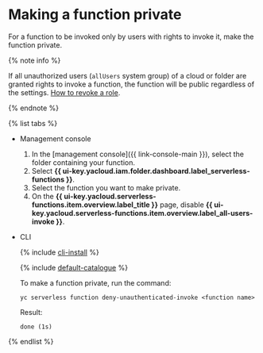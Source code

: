 # Making a function private

For a function to be invoked only by users with rights to invoke it, make the function private.

{% note info %}

If all unauthorized users (`allUsers` system group) of a cloud or folder are granted rights to invoke a function, the function will be public regardless of the settings. [How to revoke a role](../../../iam/operations/roles/revoke.md).

{% endnote %}

{% list tabs %}

- Management console

   1. In the [management console]({{ link-console-main }}), select the folder containing your function.
   1. Select **{{ ui-key.yacloud.iam.folder.dashboard.label_serverless-functions }}**.
   1. Select the function you want to make private.
   1. On the **{{ ui-key.yacloud.serverless-functions.item.overview.label_title }}** page, disable **{{ ui-key.yacloud.serverless-functions.item.overview.label_all-users-invoke }}**.

- CLI

   {% include [cli-install](../../../_includes/cli-install.md) %}

   {% include [default-catalogue](../../../_includes/default-catalogue.md) %}

   To make a function private, run the command:

   ```
   yc serverless function deny-unauthenticated-invoke <function name>
   ```

   Result:
   ```
   done (1s)
   ```

{% endlist %}
